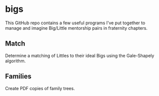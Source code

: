 # bigs

This GitHub repo contains a few useful programs I've put together to manage and imagine Big/Little mentorship pairs in fraternity chapters. 

## Match

Determine a matching of Littles to their ideal Bigs using the Gale-Shapely algorithm. 

## Families

Create PDF copies of family trees.
